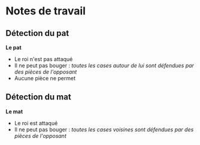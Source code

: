 # Notes de travail

## Détection du pat

**Le pat**

- Le roi n'est pas attaqué
- Il ne peut pas bouger : *toutes les cases autour de lui sont défendues par des pièces de l'opposant*
- Aucune pièce ne permet 

## Détection du mat

**Le mat**

- Le roi est attaqué
- Il ne peut pas bouger : *toutes les cases voisines sont défendues par des pièces de l'opposant*